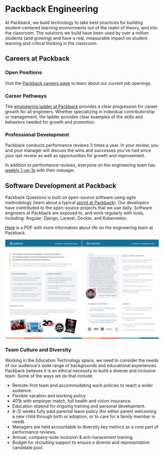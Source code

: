 # Packback Engineering

At Packback, we build technology to take best-practices for building student-centered learning environments out of the realm of theory, and into the classroom. The solutions we build have been used by over a million students (and growing) and have a real, measurable impact on student learning and critical thinking in the classroom.

## Careers at Packback

### Open Positions

Visit the [Packback careers page](https://www.packback.co/company/careers/) to learn about our current job openings.

### Career Pathways

The [engineering ladder at Packback](careers/readme.md) provides a clear progression for career growth for all engineers. Whether specializing in individual contributorship or management, the ladder provides clear examples of the skills and behaviors needed for growth and promotion.

### Professional Development

Packback conducts performance reviews 3 times a year. In your review, you and your manager will discuss the wins and successes you've had since your last review as well as opportunities for growth and improvement.

In addition to performance reviews, everyone on the engineering team has [weekly 1-on-1s](1-on-1s.md) with their manager.

## Software Development at Packback

Packback Questions is built on open-source software using agile methodology (learn about a typical [sprint at Packback](the-sprint.md)). Our developers have contributed to the open-source projects that we use daily. Software engineers at Packback are exposed to, and work regularly with tools, including: Angular, Django, Laravel, Docker, and Kubernetes.

[Here](files/engineering-at-packback.pdf) is a PDF with more information about life on the engineering team at Packback.

<!-- To generate the png from the pdf, issue the following commands on a system with
imagemagick installed:

    convert -density 300 engineering-at-packback.pdf -flatten -resize 25% a.png
    montage a-0.png a-1.png -tile 2x1 -geometry +1+0 engineering-at-packback.png
-->
[![A screenshot linking to a two-page PDF containing key facts about engineering at Packback](files/engineering-at-packback.png)](files/engineering-at-packback.pdf)

### Team Culture and Diversity

Working in the Education Technology space, we need to consider the needs of our audience's wide range of backgrounds and educational experiences. Packback believes it is an ethical necessity to build a diverse and inclusive team. Some of the ways we do that include:

- Remote-first team and accommodating work policies to reach a wider audience.
- Flexible vacation and working policy.
- 401k with employer match, full health and vision insurance.
- Education stipend for ongoing training and personal development.
- 8-12 weeks fully paid parental leave policy (for either parent welcoming a new child through birth or adoption, or to care for a family member in need).
- Managers are held accountable to diversity key metrics as a core part of performance reviews.
- Annual, company-wide inclusion & anti-harassment training.
- Budget for recruiting support to ensure a diverse and representative candidate pool.

